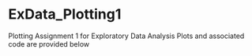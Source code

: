 # ExData_Plotting1
Plotting Assignment 1 for Exploratory Data Analysis
Plots and associated code are provided below

